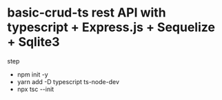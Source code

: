 # basic-crud-ts rest API with typescript + Express.js + Sequelize + Sqlite3
step
- npm init -y
- yarn add -D typescript ts-node-dev
- npx tsc --init
